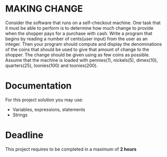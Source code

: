 # MAKING CHANGE

Consider the software that runs on a self-checkout machine. 
One task that it must be able to perform is to determine how much change to provide when the shopper pays for a purchase with cash.
Write a program that begins by reading a number of cents(user input) from the user as an integer. 
Then your program should compute and display the denominations of the coins that should be used to give that amount of change to the shopper. 
The change should be given using as few coins as possible. Assume that the machine is loaded with pennies(1), nickels(5), dimes(10), quarters(25), loonies(100) and toonies(200).

# Documentation

For this project solution you may use:

- Variables, expressions, statements
- Strings

# Deadline

This project requires to be completed in a maximum of **2 hours**
